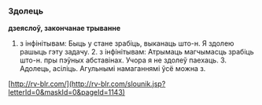### Здолець
**дзеяслоў, закончанае трыванне**

1. з інфінітывам: Быць у стане зрабіць, выканаць што-н. Я здолею рашыць гэту задачу. 2. з інфінітывам: Атрымаць магчымасць зрабіць што-н. пры пэўных абставінах. Учора я не здолеў паехаць. 3. Адолець, асіліць. Агульнымі намаганнямі ўсё можна з.

<a rel="author">[http://rv-blr.com/](http://rv-blr.com/slounik.jsp?letterId=0&maskId=0&pageId=1143)</a>
